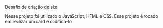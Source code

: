 Desafio de criação de site

Nesse projeto foi utilizado o JavaScript, HTML e CSS. Esse projeto é focado em realizar um card e codifica-lo
